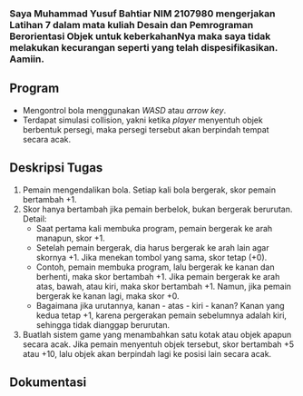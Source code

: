 ### Saya Muhammad Yusuf Bahtiar NIM 2107980 mengerjakan Latihan 7 dalam mata kuliah Desain dan Pemrograman Berorientasi Objek untuk keberkahanNya maka saya tidak melakukan kecurangan seperti yang telah dispesifikasikan. Aamiin.

## Program
- Mengontrol bola menggunakan _WASD_ atau _arrow key_.
- Terdapat simulasi collision, yakni ketika _player_ menyentuh objek berbentuk persegi, maka persegi tersebut akan berpindah tempat secara acak.

## Deskripsi Tugas
1. Pemain mengendalikan bola. Setiap kali bola bergerak, skor pemain bertambah +1.
2. Skor hanya bertambah jika pemain berbelok, bukan bergerak berurutan. Detail:
    - Saat pertama kali membuka program, pemain bergerak ke arah manapun, skor +1.
    - Setelah pemain bergerak, dia harus bergerak ke arah lain agar skornya +1. Jika menekan tombol yang sama, skor tetap (+0).
    - Contoh, pemain membuka program, lalu bergerak ke kanan dan berhenti, maka skor bertambah +1. Jika pemain bergerak ke arah atas, bawah, atau kiri, maka skor bertambah   +1. Namun, jika pemain bergerak ke kanan lagi, maka skor +0.
    - Bagaimana jika urutannya, kanan - atas - kiri - kanan? Kanan yang kedua tetap +1, karena pergerakan pemain sebelumnya adalah kiri, sehingga tidak dianggap berurutan.
3. Buatlah sistem game yang menambahkan satu kotak atau objek apapun secara acak. Jika pemain menyentuh objek tersebut, skor bertambah +5 atau +10, lalu objek akan berpindah lagi ke posisi lain secara acak.

## Dokumentasi
